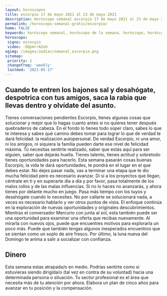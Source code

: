 ```yaml
---
layout: horoscopos
title: escorpio 17 de mayo 2021 al 23 de mayo 2021 
description: Horóscopo semanal escorpio 17 de mayo 2021 al 23 de mayo 2021. Cuando te entren los bajones sal y desahógate, despotrica con tus amigos, saca la rabia que llevas dentro y olvídate del asunto. 
permalink: /horoscopo-semanal-gratis/escorpio/
home: FALSE
keywords: horóscopo semanal, horóscopo de la semana, horóscopo, horóscopo gratis,horóscopos, horóscopo esperanza gracia, horoscopos escorpio la semana, horóscopos gratis, Tarot, Astrologia, Zodíaco, escorpio, horoscopo gratis, semanal
horoscopo:
 signo: escorpio
 video: -DQpmrrAIeU
ogimg: /images/zodiac/semanal_escorpio.png
sitemap:
 priority: 1
 changefreq: 'weekly'
 lastmod: '2021-05-17'
---
```




## Cuando te entren los bajones sal y desahógate, despotrica con tus amigos, saca la rabia que llevas dentro y olvídate del asunto. 

Tienes conversaciones pendientes Escorpio, tienes algunas cosas que solucionar y mejor que lo hagas cuanto antes si no quieres tener después quebraderos de cabeza. En el fondo lo tienes todo súper claro, sabes lo que te interesa y sabes qué camino debes tomar para lograr lo que de verdad te dará felicidad: la realización autopersonal. De verdad Escorpio, ni una amor, ni los amigos, ni siquiera la familia pueden darte ese nivel de felicidad máxima. Tú necesitas sentirte realizado, saber que estás aquí para ser alguien, saber que dejarás huella. Tienes talento, tienes actitud y sobretodo tienes oportunidades para hacerlo. Esta semana pasarán cosas buenas Escorpio, la vida te dará oportunidades, te pondrá en el lugar en el que debes estar. No dejes pasar nada, vas a terminar una etapa que te dio mucha felicidad pero es necesario avanzar. Di sí a los proyectos que llegan, céntrate en ti y en superarte día a día y por favor, pasa totalmente de los malos rollos y de las malas influencias. Si no lo haces no avanzarás, y ahora tienes por delante mucho en juego. Pasa más tiempo con los tuyos y desahógate cuando lo necesites. No por callarte se solucionará nada, a veces es necesario hablarlo y ver otros puntos de vista.
El enfoque continúa en la exploración de nuevas oportunidades y originales descubrimientos. Mientras el conversador Mercurio con junta al sol, esta también puede ser una oportunidad para examinar una oferta que recibas nuevamente. Al mirarla con nuevos ojos, puede que encuentres motivos para explorarla un poco más. Puede que también tengas algunos inesperados encuentros que se sientan como un soplo de aire fresco. Por último, la luna nueva del Domingo te anima a salir a socializar con confianza.

## Dinero

Esta semana estas atrapada/o en medio. Podrías sentirte como si estuvieras siendo dirigida/o (tal vez en contra de su voluntad) hacia una determinada persona o situación. Tu sector profesional es el área que necesita más de tu atención por ahora. Elabora un plan de cinco años para avanzar en tu posición y la compensación.